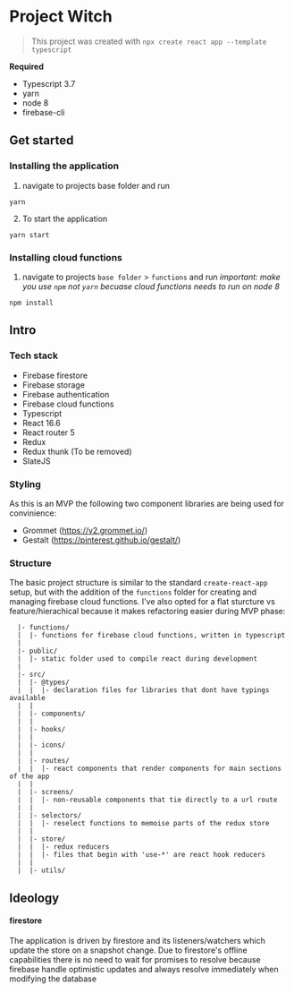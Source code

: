 # Project Witch

> This project was created with `npx create react app --template typescript`

**Required**

- Typescript 3.7
- yarn
- node 8
- firebase-cli

## Get started

### Installing the application

1. navigate to projects base folder and run

```
yarn
```

2. To start the application

```
yarn start
```

### Installing cloud functions

1. navigate to projects `base folder` > `functions` and run _important: make you use `npm` not `yarn` becuase cloud functions needs to run on node 8_

```
npm install
```

## Intro

### Tech stack

- Firebase firestore
- Firebase storage
- Firebase authentication
- Firebase cloud functions
- Typescript
- React 16.6
- React router 5
- Redux
- Redux thunk (To be removed)
- SlateJS

### Styling

As this is an MVP the following two component libraries are being used for convinience:

- Grommet (https://v2.grommet.io/)
- Gestalt (https://pinterest.github.io/gestalt/)

### Structure

The basic project structure is similar to the standard `create-react-app` setup, but with the addition of the `functions` folder for creating and managing firebase cloud functions. I've also opted for a flat sturcture vs feature/hierachical because it makes refactoring easier during MVP phase:

```
  |- functions/
  |  |- functions for firebase cloud functions, written in typescript
  |
  |- public/
  |  |- static folder used to compile react during development
  |
  |- src/
  |  |- @types/
  |  |  |- declaration files for libraries that dont have typings available
  |  |
  |  |- components/
  |  |
  |  |- hooks/
  |  |
  |  |- icons/
  |  |
  |  |- routes/
  |  |  |- react components that render components for main sections of the app
  |  |
  |  |- screens/
  |  |  |- non-reusable components that tie directly to a url route
  |  |
  |  |- selectors/
  |  |  |- reselect functions to memoise parts of the redux store
  |  |
  |  |- store/
  |  |  |- redux reducers
  |  |  |- files that begin with 'use-*' are react hook reducers
  |  |
  |  |- utils/
```

## Ideology

#### firestore

The application is driven by firestore and its listeners/watchers which update the store on a snapshot change. Due to firestore's offline capabilities there is no need to wait for promises to resolve because firebase handle optimistic updates and always resolve immediately when modifying the database
